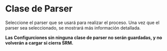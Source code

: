 # Clase de Parser

Seleccione el parser que se usará para realizar el proceso. Una vez que el parser sea seleccionado, se mostrará más información detallada.

**Las Configurciones sin ninguna clase de parser no serán guardadas, y no volverán a cargar si cierra SRM.**
